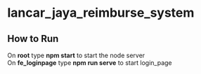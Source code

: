 # lancar_jaya_reimburse_system
## How to Run
On <b>root</b> type <b>npm start</b> to start the node server
<br>On <b>fe_loginpage</b> type <b>npm run serve</b> to start login_page</br>

